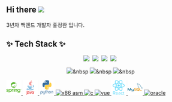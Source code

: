 ## Hi there <img src="https://user-images.githubusercontent.com/42378118/110234147-e3259600-7f4e-11eb-95be-0c4047144dea.gif" width="30"><br>

3년차 백엔드 개발자 홍정완 입니다.

## ✨ Tech Stack ✨
<div align="center">
<img src="https://img.shields.io/badge/spring-088A29.svg?style=for-the-badge&logo=spring&logoColor=white" 
/>&nbsp
<img src="https://img.shields.io/badge/Java-ED8B00?style=for-the-badge&logo=openjdk&logoColor=white" 
/>&nbsp
  <img src="https://img.shields.io/badge/-Vue.js-4fc08d?style=flat&logo=vuedotjs&logoColor=white"
/>&nbsp
  <img src="https://img.shields.io/badge/react-20232a.svg?style=for-the-badge&logo=react&logoColor=61DAFB" />&nbsp

  <img src="https://img.shields.io/badge/javascript-F7DF1E.svg?style=for-the-badge&logo=javascript&logoColor=20232a" />&nbsp
  <img src="https://img.shields.io/badge/c-00599C.svg?style=for-the-badge&logo=c&logoColor=white" />&nbsp
  <img src="https://img.shields.io/badge/x86%20asm-20232a.svg?style=for-the-badge&logo=x86%20asm&logoColor=61DAFB" 
/>&nbsp
</div>

<p align="left">
    <a href="" target="_blank"> <img src="https://raw.githubusercontent.com/devicons/devicon/master/icons/spring/spring-original-wordmark.svg" alt="spring" width="40" height="40"/> </a>
    <a href="" target="_blank"> <img src="https://raw.githubusercontent.com/devicons/devicon/master/icons/java/java-original-wordmark.svg" alt="java" width="40" height="40"/> </a>
<a href="" target="_blank"> <img src="https://raw.githubusercontent.com/devicons/devicon/master/icons/python/python-original-wordmark.svg" alt="python" width="40" height="40"/> </a>
<a href="" target="_blank"> <img src="https://w7.pngwing.com/pngs/322/656/png-transparent-x86-64-64-bit-computing-central-processing-unit-computer-icons-hardware-computer-text-rectangle-logo.png" alt="x86 asm" width="40" height="40"/> </a>
    <a href="" target="_blank"> <img src="https://img.icons8.com/?size=512&id=40670&format=png" alt="c" width="40" height="40"/> </a>
<a href="" target="_blank"> <img src="https://ih1.redbubble.net/image.2505685187.5563/st,small,507x507-pad,600x600,f8f8f8.jpg" alt="vue" width="40" height="40"/> </a>
<a href="" target="_blank"> <img src="https://raw.githubusercontent.com/devicons/devicon/master/icons/react/react-original-wordmark.svg" alt="react" width="40" height="40"/> </a>
<a href="" target="_blank"> <img src="https://raw.githubusercontent.com/devicons/devicon/master/icons/mysql/mysql-original-wordmark.svg" alt="mysql" width="40" height="40"/> </a>
<a href="" target="_blank"> <img src="https://cdn.prod.website-files.com/631ae728275816a6f6d5e658/651d91757e5c8b843cda5cb7_oracle.png" alt="oracle" width="40" height="40"/> </a>

    
<!--
<h2 align="left">:hammer_and_wrench: Knowledge</h2>


<h2 align="left">:hammer_and_wrench: Experience</h2>
 -->


<!--
**Jung9928/Jung9928** is a ✨ _special_ ✨ repository because its `README.md` (this file) appears on your GitHub profile.

Here are some ideas to get you started:

- 🔭 I’m currently working on ...
- 🌱 I’m currently learning ...
- 👯 I’m looking to collaborate on ...
- 🤔 I’m looking for help with ...
- 💬 Ask me about ...
- 📫 How to reach me: ...
- 😄 Pronouns: ...
- ⚡ Fun fact: ...
-->

